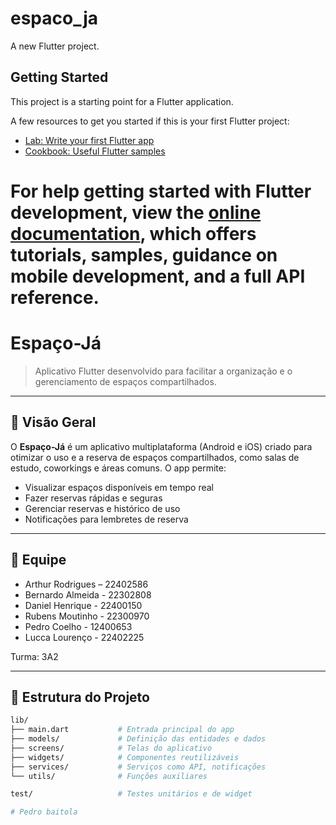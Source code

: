 
# espaco_ja

A new Flutter project.

## Getting Started

This project is a starting point for a Flutter application.

A few resources to get you started if this is your first Flutter project:

- [Lab: Write your first Flutter app](https://docs.flutter.dev/get-started/codelab)
- [Cookbook: Useful Flutter samples](https://docs.flutter.dev/cookbook)

For help getting started with Flutter development, view the
[online documentation](https://docs.flutter.dev/), which offers tutorials,
samples, guidance on mobile development, and a full API reference.
=======
# Espaço-Já

> Aplicativo Flutter desenvolvido para facilitar a organização e o gerenciamento de espaços compartilhados.

---

## 🚀 Visão Geral

O **Espaço-Já** é um aplicativo multiplataforma (Android e iOS) criado para otimizar o uso e a reserva de espaços compartilhados, como salas de estudo, coworkings e áreas comuns. O app permite:

- Visualizar espaços disponíveis em tempo real
- Fazer reservas rápidas e seguras
- Gerenciar reservas e histórico de uso
- Notificações para lembretes de reserva

---

## 👥 Equipe

- Arthur Rodrigues – 22402586
- Bernardo Almeida - 22302808
- Daniel Henrique - 22400150
- Rubens Moutinho - 22300970
- Pedro Coelho - 12400653
- Lucca Lourenço - 22402225

Turma: 3A2

---

## 📁 Estrutura do Projeto

```bash
lib/
├── main.dart           # Entrada principal do app
├── models/             # Definição das entidades e dados
├── screens/            # Telas do aplicativo
├── widgets/            # Componentes reutilizáveis
├── services/           # Serviços como API, notificações
└── utils/              # Funções auxiliares

test/                   # Testes unitários e de widget

# Pedro baitola